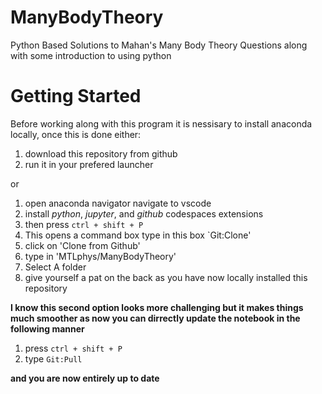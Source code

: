# ManyBodyTheory
Python Based Solutions to Mahan's Many Body Theory Questions along with some introduction to using python

# Getting Started 
Before working along with this program it is nessisary to install anaconda locally, once this is done either:

1. download this repository from github
2. run it in your prefered launcher 

or

1. open anaconda navigator navigate to vscode
2. install _python_, _jupyter_, and _github_ codespaces extensions
3. then press `ctrl + shift + P`
4. This opens a command box type in this box `Git:Clone'
5. click on 'Clone from Github'
6. type in 'MTLphys/ManyBodyTheory'
7. Select A folder 
8. give yourself a pat on the back as you have now locally installed this repository

**I know this second option looks more challenging but it makes things much smoother as now you can dirrectly update the notebook in the following manner**

1. press `ctrl + shift + P`
2. type `Git:Pull`

**and you are now entirely up to date**
